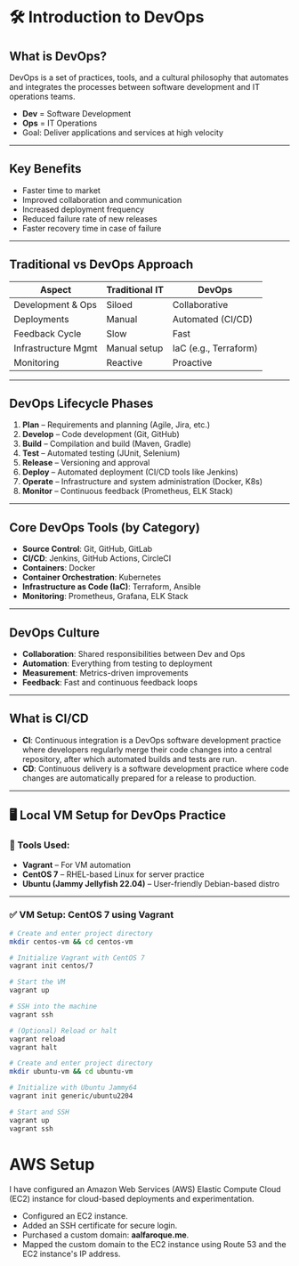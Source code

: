 # 🛠️ Introduction to DevOps

## What is DevOps?

DevOps is a set of practices, tools, and a cultural philosophy that automates and integrates the processes between software development and IT operations teams.

- **Dev** = Software Development
- **Ops** = IT Operations
- Goal: Deliver applications and services at high velocity

---

## Key Benefits

- Faster time to market
- Improved collaboration and communication
- Increased deployment frequency
- Reduced failure rate of new releases
- Faster recovery time in case of failure

---

## Traditional vs DevOps Approach

| Aspect                | Traditional IT | DevOps               |
|-----------------------|----------------|----------------------|
| Development & Ops     | Siloed         | Collaborative        |
| Deployments           | Manual         | Automated (CI/CD)    |
| Feedback Cycle        | Slow           | Fast                 |
| Infrastructure Mgmt   | Manual setup   | IaC (e.g., Terraform)|
| Monitoring            | Reactive       | Proactive            |

---

## DevOps Lifecycle Phases

1. **Plan** – Requirements and planning (Agile, Jira, etc.)
2. **Develop** – Code development (Git, GitHub)
3. **Build** – Compilation and build (Maven, Gradle)
4. **Test** – Automated testing (JUnit, Selenium)
5. **Release** – Versioning and approval
6. **Deploy** – Automated deployment (CI/CD tools like Jenkins)
7. **Operate** – Infrastructure and system administration (Docker, K8s)
8. **Monitor** – Continuous feedback (Prometheus, ELK Stack)

---

## Core DevOps Tools (by Category)

- **Source Control**: Git, GitHub, GitLab
- **CI/CD**: Jenkins, GitHub Actions, CircleCI
- **Containers**: Docker
- **Container Orchestration**: Kubernetes
- **Infrastructure as Code (IaC)**: Terraform, Ansible
- **Monitoring**: Prometheus, Grafana, ELK Stack

---

## DevOps Culture

- **Collaboration**: Shared responsibilities between Dev and Ops
- **Automation**: Everything from testing to deployment
- **Measurement**: Metrics-driven improvements
- **Feedback**: Fast and continuous feedback loops

---

## What is CI/CD

- **CI**: Continuous integration is a DevOps software development practice where developers regularly merge their code changes into a central repository, after which automated builds and tests are run.
- **CD**: Continuous delivery is a software development practice where code changes are automatically prepared for a release to production.

---

## 🖥️ Local VM Setup for DevOps Practice

### 🔧 Tools Used:
- **Vagrant** – For VM automation
- **CentOS 7** – RHEL-based Linux for server practice
- **Ubuntu (Jammy Jellyfish 22.04)** – User-friendly Debian-based distro

---

### ✅ VM Setup: CentOS 7 using Vagrant

```bash
# Create and enter project directory
mkdir centos-vm && cd centos-vm

# Initialize Vagrant with CentOS 7
vagrant init centos/7

# Start the VM
vagrant up

# SSH into the machine
vagrant ssh

# (Optional) Reload or halt
vagrant reload
vagrant halt

# Create and enter project directory
mkdir ubuntu-vm && cd ubuntu-vm

# Initialize with Ubuntu Jammy64
vagrant init generic/ubuntu2204

# Start and SSH
vagrant up
vagrant ssh
```
#  AWS Setup

I have configured an Amazon Web Services (AWS) Elastic Compute Cloud (EC2) instance for cloud-based deployments and experimentation.

- Configured an EC2 instance.  
- Added an SSH certificate for secure login.  
- Purchased a custom domain: **aalfaroque.me**.  
- Mapped the custom domain to the EC2 instance using Route 53 and the EC2 instance's IP address.  




